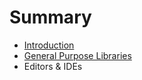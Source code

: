 # Summary

* [Introduction](README.md)
* [General Purpose Libraries](general-purpose-libraries.md)
* Editors & IDEs

